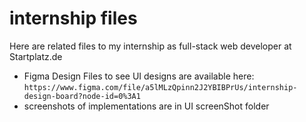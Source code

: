 # internship files
Here are related files to my internship as full-stack web developer at Startplatz.de

- Figma Design Files to see UI designs are available here: ``https://www.figma.com/file/a5lMLzQpinn2J2YBIBPrUs/internship-design-board?node-id=0%3A1``
- screenshots of implementations are in UI screenShot folder
